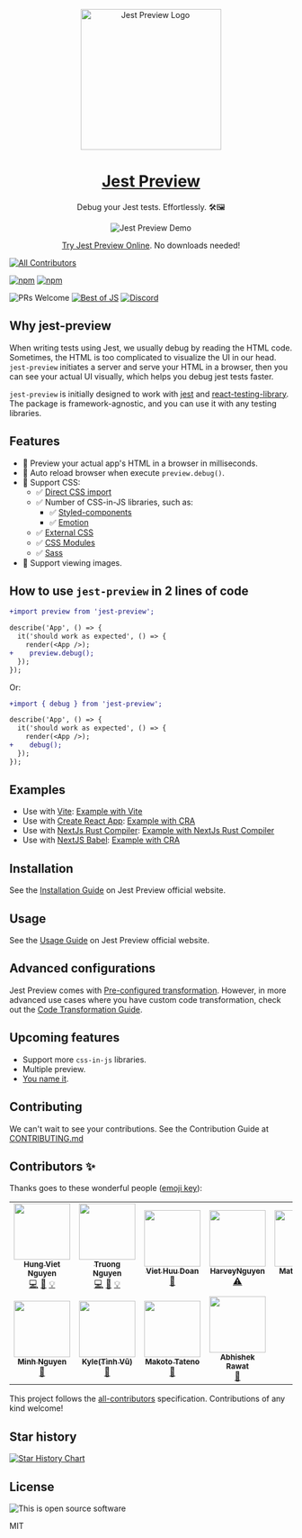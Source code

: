 <p align="center">
 <img align="center" alt="Jest Preview Logo" src="https://user-images.githubusercontent.com/8603085/161993303-e904a087-78a1-4abd-bb8d-3ef2cc6db442.svg" width="250"/>
</p>

<h1 align="center">
<a href="https://www.jest-preview.com/docs/getting-started/intro" target="_blank" >Jest Preview</a>
</h1>

<p align="center">
Debug your Jest tests. Effortlessly. 🛠🖼
</p>

<p align="center">
  <img align="center" src="https://user-images.githubusercontent.com/8603085/162563155-7e18c9ef-4fe3-45f2-9065-7fcea8ddb18e.gif" alt="Jest Preview Demo" />
</p>

<p align="center">
  <a href="https://stackblitz.com/edit/jest-preview?file=README.md" title="Try Jest Preview Now" target="_blank">Try Jest Preview Online</a>. No downloads needed!
</p>

<!-- prettier-ignore-start -->
<!-- ALL-CONTRIBUTORS-BADGE:START - Do not remove or modify this section -->
[![All Contributors](https://img.shields.io/badge/all_contributors-11-orange.svg?style=flat-square)](#contributors-)
<!-- ALL-CONTRIBUTORS-BADGE:END -->
<!-- prettier-ignore-end -->

[![npm](https://img.shields.io/npm/v/jest-preview)](https://www.npmjs.com/package/jest-preview)
[![npm](https://img.shields.io/npm/dt/jest-preview)](https://www.npmjs.com/package/jest-preview)

![PRs Welcome](https://img.shields.io/badge/PRs-welcome-green.svg)
[![Best of JS](https://img.shields.io/endpoint?url=https://bestofjs-serverless.now.sh/api/project-badge?fullName=nvh95%2Fjest-preview%26since=daily)](https://bestofjs.org/projects/jest-preview)
[![Discord](https://img.shields.io/discord/967456149735637002?logo=discord&logoColor=ffffff&style=flat-square)](https://discord.gg/X5PyPUfemh)

## Why **jest-preview**

When writing tests using Jest, we usually debug by reading the HTML code. Sometimes, the HTML is too complicated to visualize the UI in our head. `jest-preview` initiates a server and serve your HTML in a browser, then you can see your actual UI visually, which helps you debug jest tests faster.

`jest-preview` is initially designed to work with [jest](https://jestjs.io/) and [react-testing-library](https://testing-library.com/docs/react-testing-library/intro/). The package is framework-agnostic, and you can use it with any testing libraries.

## Features

- 👀 Preview your actual app's HTML in a browser in milliseconds.
- 🔄 Auto reload browser when execute `preview.debug()`.
- 💅 Support CSS:
  - ✅ [Direct CSS import](#3-configure-jests-transform-to-intercept-css-and-files)
  - ✅ Number of CSS-in-JS libraries, such as:
    - ✅ [Styled-components](https://styled-components.com/)
    - ✅ [Emotion](https://emotion.sh/)
  - ✅ [External CSS](#4-optional-configure-external-css)
  - ✅ [CSS Modules](https://github.com/css-modules/css-modules)
  - ✅ [Sass](https://sass-lang.com/)
- 🌄 Support viewing images.

## How to use `jest-preview` in 2 lines of code

```diff
+import preview from 'jest-preview';

describe('App', () => {
  it('should work as expected', () => {
    render(<App />);
+    preview.debug();
  });
});
```

Or:

```diff
+import { debug } from 'jest-preview';

describe('App', () => {
  it('should work as expected', () => {
    render(<App />);
+    debug();
  });
});
```

## Examples

- Use with [Vite](https://vitejs.dev/): [Example with Vite](https://www.jest-preview.com/docs/examples/vite-react)
- Use with [Create React App](https://create-react-app.dev/): [Example with CRA](https://www.jest-preview.com/docs/examples/create-react-app)
- Use with [NextJs Rust Compiler](https://nextjs.org/docs/testing#setting-up-jest-with-the-rust-compiler): [Example with NextJs Rust Compiler](https://www.jest-preview.com/docs/examples/next-rust)
- Use with [NextJS Babel](https://nextjs.org/docs/testing#setting-up-jest-with-babel): [Example with CRA](https://www.jest-preview.com/docs/examples/next-babel)

## Installation

See the [Installation Guide](https://www.jest-preview.com/docs/getting-started/installation) on Jest Preview official website.

## Usage

See the [Usage Guide](https://www.jest-preview.com/docs/getting-started/usage) on Jest Preview official website.

## Advanced configurations

Jest Preview comes with [Pre-configured transformation](https://www.jest-preview.com/docs/getting-started/installation#2-configure-jests-transform-to-transform-css-and-files). However, in more advanced use cases where you have custom code transformation, check out the [Code Transformation Guide](https://www.jest-preview.com/docs/advanced-guides/code-transform).

## Upcoming features

- Support more `css-in-js` libraries.
- Multiple preview.
- [You name it](https://github.com/nvh95/jest-preview/labels/feature_request).

## Contributing

We can't wait to see your contributions. See the Contribution Guide at [CONTRIBUTING.md](/CONTRIBUTING.md)

## Contributors ✨

Thanks goes to these wonderful people ([emoji key](https://allcontributors.org/docs/en/emoji-key)):

<!-- ALL-CONTRIBUTORS-LIST:START - Do not remove or modify this section -->
<!-- prettier-ignore-start -->
<!-- markdownlint-disable -->
<table>
  <tr>
    <td align="center"><a href="https://hung.dev"><img src="https://avatars.githubusercontent.com/u/8603085?v=4?s=100" width="100px;" alt=""/><br /><sub><b>Hung Viet Nguyen</b></sub></a><br /><a href="https://github.com/nvh95/jest-preview/commits?author=nvh95" title="Code">💻</a> <a href="https://github.com/nvh95/jest-preview/commits?author=nvh95" title="Documentation">📖</a> <a href="#example-nvh95" title="Examples">💡</a></td>
    <td align="center"><a href="https://github.com/ntt261298"><img src="https://avatars.githubusercontent.com/u/36792554?v=4?s=100" width="100px;" alt=""/><br /><sub><b>Truong Nguyen</b></sub></a><br /><a href="https://github.com/nvh95/jest-preview/commits?author=ntt261298" title="Code">💻</a> <a href="https://github.com/nvh95/jest-preview/commits?author=ntt261298" title="Documentation">📖</a> <a href="#example-ntt261298" title="Examples">💡</a></td>
    <td align="center"><a href="https://www.linkedin.com/in/viet-doan-830061a0/"><img src="https://avatars.githubusercontent.com/u/103036586?v=4?s=100" width="100px;" alt=""/><br /><sub><b>Viet Huu Doan</b></sub></a><br /><a href="#design-doanhuuviet" title="Design">🎨</a></td>
    <td align="center"><a href="https://github.com/ntbinh-Harvey"><img src="https://avatars.githubusercontent.com/u/57211574?v=4?s=100" width="100px;" alt=""/><br /><sub><b>HarveyNguyen</b></sub></a><br /><a href="https://github.com/nvh95/jest-preview/commits?author=ntbinh-Harvey" title="Tests">⚠️</a></td>
    <td align="center"><a href="https://github.com/mattmurph9"><img src="https://avatars.githubusercontent.com/u/63432827?v=4?s=100" width="100px;" alt=""/><br /><sub><b>Matt Murphy</b></sub></a><br /><a href="https://github.com/nvh95/jest-preview/commits?author=mattmurph9" title="Documentation">📖</a></td>
    <td align="center"><a href="https://www.linkedin.com/in/traitanit-huangsri-8701b291/"><img src="https://avatars.githubusercontent.com/u/8110002?v=4?s=100" width="100px;" alt=""/><br /><sub><b>Traitanit Huangsri</b></sub></a><br /><a href="https://github.com/nvh95/jest-preview/commits?author=nottyo" title="Code">💻</a></td>
    <td align="center"><a href="http://linkedin.com/in/thanhsonng"><img src="https://avatars.githubusercontent.com/u/28614996?v=4?s=100" width="100px;" alt=""/><br /><sub><b>Thanh Son Nguyen</b></sub></a><br /><a href="https://github.com/nvh95/jest-preview/commits?author=thanhsonng" title="Code">💻</a> <a href="#example-thanhsonng" title="Examples">💡</a> <a href="https://github.com/nvh95/jest-preview/commits?author=thanhsonng" title="Documentation">📖</a></td>
  </tr>
  <tr>
    <td align="center"><a href="https://github.com/minhmo1620"><img src="https://avatars.githubusercontent.com/u/44143370?v=4?s=100" width="100px;" alt=""/><br /><sub><b>Minh Nguyen </b></sub></a><br /><a href="https://github.com/nvh95/jest-preview/commits?author=minhmo1620" title="Documentation">📖</a></td>
    <td align="center"><a href="https://github.com/tinhvqbk"><img src="https://avatars.githubusercontent.com/u/26925018?v=4?s=100" width="100px;" alt=""/><br /><sub><b>Kyle(Tình Vũ)</b></sub></a><br /><a href="https://github.com/nvh95/jest-preview/issues?q=author%3Atinhvqbk" title="Bug reports">🐛</a></td>
    <td align="center"><a href="https://github.com/makotot"><img src="https://avatars.githubusercontent.com/u/1129027?v=4?s=100" width="100px;" alt=""/><br /><sub><b>Makoto Tateno</b></sub></a><br /><a href="https://github.com/nvh95/jest-preview/commits?author=makotot" title="Documentation">📖</a></td>
    <td align="center"><a href="http://www.wrongabhishek.com"><img src="https://avatars.githubusercontent.com/u/47311875?v=4?s=100" width="100px;" alt=""/><br /><sub><b>Abhishek Rawat</b></sub></a><br /><a href="https://github.com/nvh95/jest-preview/commits?author=AbePlays" title="Documentation">📖</a></td>
  </tr>
</table>

<!-- markdownlint-restore -->
<!-- prettier-ignore-end -->

<!-- ALL-CONTRIBUTORS-LIST:END -->

This project follows the [all-contributors](https://github.com/all-contributors/all-contributors) specification. Contributions of any kind welcome!

## Star history

[![Star History Chart](https://api.star-history.com/svg?repos=nvh95/jest-preview&type=Date)](https://star-history.com/#nvh95/jest-preview&Date)

## License

![This is open source software](https://user-images.githubusercontent.com/8603085/161439058-98faea42-c6e6-46f4-9ce6-218fad5f3b9a.gif)

MIT
